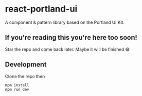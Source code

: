 # react-portland-ui

A component & pattern library based on the Portland UI Kit.

## If you're reading this you're here too soon!

Star the repo and come back later. Maybe it will be finished :grin:

## Development

Clone the repo then
```
npm install
npm run dev
```